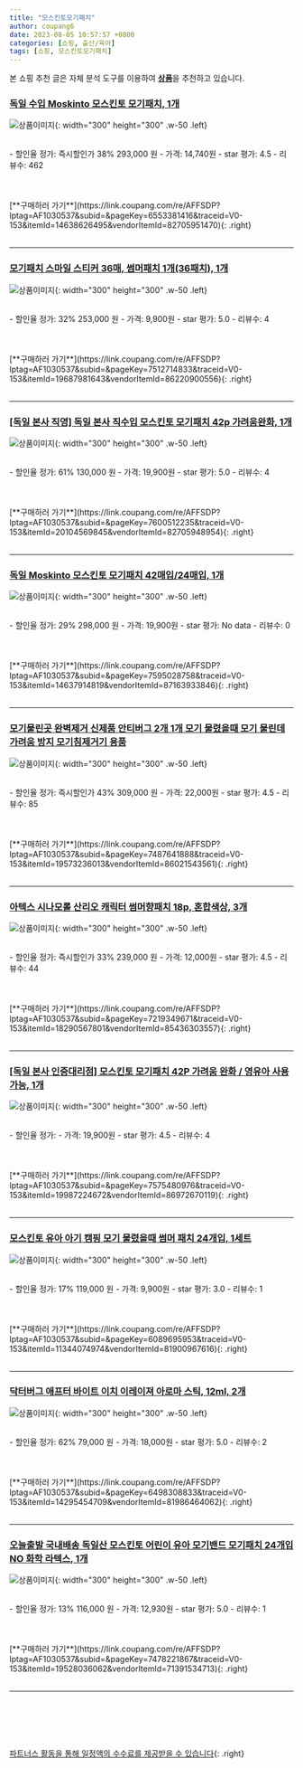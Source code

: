 ```yaml
---
title: "모스킨토모기패치"
author: coupang6
date: 2023-08-05 10:57:57 +0800
categories: [쇼핑, 출산/육아]
tags: [쇼핑, 모스킨토모기패치]
---
```


본 쇼핑 추천 글은 자체 분석 도구를 이용하여 [**상품**](https://link.coupang.com/a/bao1ui)을 추천하고 있습니다.

### [독일 수입 Moskinto 모스킨토 모기패치, 1개](https://link.coupang.com/re/AFFSDP?lptag=AF1030537&subid=&pageKey=6553381416&traceid=V0-153&itemId=14638626495&vendorItemId=82705951470)

![상품이미지](https://thumbnail9.coupangcdn.com/thumbnails/remote/230x230ex/image/vendor_inventory/527d/8c3def2ecfd8ffb5e579615d4e6b3a844fb215a5e1146bd0ebf10de8b8cb.jpg){: width="300" height="300" .w-50 .left}


<br>
- 할인율 정가: 즉시할인가 38%  293,000   원
- 가격: 14,740원
- star 평가: 4.5
- 리뷰수: 462
<br>
<br>
<br>
<br>
[**구매하러 가기**](https://link.coupang.com/re/AFFSDP?lptag=AF1030537&subid=&pageKey=6553381416&traceid=V0-153&itemId=14638626495&vendorItemId=82705951470){: .right}
<br>
<br>

---

### [모기패치 스마일 스티커 36매, 썸머패치 1개(36패치), 1개](https://link.coupang.com/re/AFFSDP?lptag=AF1030537&subid=&pageKey=7512714833&traceid=V0-153&itemId=19687981643&vendorItemId=86220900556)

![상품이미지](https://thumbnail10.coupangcdn.com/thumbnails/remote/230x230ex/image/vendor_inventory/b51b/bec80e2e54db086682235f4ed309dea9da434a3ca967a9f728beee7f52ad.jpg){: width="300" height="300" .w-50 .left}


<br>
- 할인율 정가: 32%  253,000   원
- 가격: 9,900원
- star 평가: 5.0
- 리뷰수: 4
<br>
<br>
<br>
<br>
[**구매하러 가기**](https://link.coupang.com/re/AFFSDP?lptag=AF1030537&subid=&pageKey=7512714833&traceid=V0-153&itemId=19687981643&vendorItemId=86220900556){: .right}
<br>
<br>

---

### [[독일 본사 직영] 독일 본사 직수입 모스킨토 모기패치 42p 가려움완화, 1개](https://link.coupang.com/re/AFFSDP?lptag=AF1030537&subid=&pageKey=7600512235&traceid=V0-153&itemId=20104569845&vendorItemId=82705948954)

![상품이미지](https://thumbnail9.coupangcdn.com/thumbnails/remote/230x230ex/image/vendor_inventory/9877/e249547027514472e69d1b6118a6c09abb197a89ff721d61bd8603de3a83.jpg){: width="300" height="300" .w-50 .left}


<br>
- 할인율 정가: 61%  130,000   원
- 가격: 19,900원
- star 평가: 5.0
- 리뷰수: 4
<br>
<br>
<br>
<br>
[**구매하러 가기**](https://link.coupang.com/re/AFFSDP?lptag=AF1030537&subid=&pageKey=7600512235&traceid=V0-153&itemId=20104569845&vendorItemId=82705948954){: .right}
<br>
<br>

---

### [독일 Moskinto 모스킨토 모기패치 42매입/24매입, 1개](https://link.coupang.com/re/AFFSDP?lptag=AF1030537&subid=&pageKey=7595028758&traceid=V0-153&itemId=14637914819&vendorItemId=87163933846)

![상품이미지](https://thumbnail8.coupangcdn.com/thumbnails/remote/230x230ex/image/vendor_inventory/1f63/3d44ec857c7e8983922056d67f6b768e5b77826c983ff1a58b6527509e75.jpg){: width="300" height="300" .w-50 .left}


<br>
- 할인율 정가: 29%  298,000   원
- 가격: 19,900원
- star 평가: No data
- 리뷰수: 0
<br>
<br>
<br>
<br>
[**구매하러 가기**](https://link.coupang.com/re/AFFSDP?lptag=AF1030537&subid=&pageKey=7595028758&traceid=V0-153&itemId=14637914819&vendorItemId=87163933846){: .right}
<br>
<br>

---

### [모기물린곳 완벽제거 신제품 안티버그 2개 1개 모기 물렸을때 모기 물린데 가려움 방지 모기침제거기 용품](https://link.coupang.com/re/AFFSDP?lptag=AF1030537&subid=&pageKey=7487641888&traceid=V0-153&itemId=19573236013&vendorItemId=86021543561)

![상품이미지](https://thumbnail6.coupangcdn.com/thumbnails/remote/230x230ex/image/vendor_inventory/7f98/3a8e5ad5c17f3c48b33793702ad95b625b3c68a47f576a1e187409875dd3.png){: width="300" height="300" .w-50 .left}


<br>
- 할인율 정가: 즉시할인가 43%  309,000   원
- 가격: 22,000원
- star 평가: 4.5
- 리뷰수: 85
<br>
<br>
<br>
<br>
[**구매하러 가기**](https://link.coupang.com/re/AFFSDP?lptag=AF1030537&subid=&pageKey=7487641888&traceid=V0-153&itemId=19573236013&vendorItemId=86021543561){: .right}
<br>
<br>

---

### [아텍스 시나모롤 산리오 캐릭터 썸머향패치 18p, 혼합색상, 3개](https://link.coupang.com/re/AFFSDP?lptag=AF1030537&subid=&pageKey=7219349671&traceid=V0-153&itemId=18290567801&vendorItemId=85436303557)

![상품이미지](https://thumbnail7.coupangcdn.com/thumbnails/remote/230x230ex/image/rs_quotation_api/j2dvbqfk/7c8f359d0fea4e3392aacd52d4c3d351.jpg){: width="300" height="300" .w-50 .left}


<br>
- 할인율 정가: 즉시할인가 33%  239,000   원
- 가격: 12,000원
- star 평가: 4.5
- 리뷰수: 44
<br>
<br>
<br>
<br>
[**구매하러 가기**](https://link.coupang.com/re/AFFSDP?lptag=AF1030537&subid=&pageKey=7219349671&traceid=V0-153&itemId=18290567801&vendorItemId=85436303557){: .right}
<br>
<br>

---

### [[독일 본사 인증대리점] 모스킨토 모기패치 42P 가려움 완화 / 영유아 사용가능, 1개](https://link.coupang.com/re/AFFSDP?lptag=AF1030537&subid=&pageKey=7575480976&traceid=V0-153&itemId=19987224672&vendorItemId=86972670119)

![상품이미지](https://thumbnail7.coupangcdn.com/thumbnails/remote/230x230ex/image/vendor_inventory/631d/5736240a261409c85deec2ce88976ebb8cfb1740fdfe47e7e1bc4886cd49.jpg){: width="300" height="300" .w-50 .left}


<br>
- 할인율 정가: 
- 가격: 19,900원
- star 평가: 4.5
- 리뷰수: 4
<br>
<br>
<br>
<br>
[**구매하러 가기**](https://link.coupang.com/re/AFFSDP?lptag=AF1030537&subid=&pageKey=7575480976&traceid=V0-153&itemId=19987224672&vendorItemId=86972670119){: .right}
<br>
<br>

---

### [모스킨토 유아 아기 캠핑 모기 물렸을때 썸머 패치 24개입, 1세트](https://link.coupang.com/re/AFFSDP?lptag=AF1030537&subid=&pageKey=6089695953&traceid=V0-153&itemId=11344074974&vendorItemId=81900967616)

![상품이미지](https://thumbnail10.coupangcdn.com/thumbnails/remote/230x230ex/image/vendor_inventory/f40b/c945e632f4040887e01ba28eac56051521ce23dad01b473aee13ae0b4634.jpg){: width="300" height="300" .w-50 .left}


<br>
- 할인율 정가: 17%  119,000   원
- 가격: 9,900원
- star 평가: 3.0
- 리뷰수: 1
<br>
<br>
<br>
<br>
[**구매하러 가기**](https://link.coupang.com/re/AFFSDP?lptag=AF1030537&subid=&pageKey=6089695953&traceid=V0-153&itemId=11344074974&vendorItemId=81900967616){: .right}
<br>
<br>

---

### [닥터버그 애프터 바이트 이치 이레이져 아로마 스틱, 12ml, 2개](https://link.coupang.com/re/AFFSDP?lptag=AF1030537&subid=&pageKey=6498308833&traceid=V0-153&itemId=14295454709&vendorItemId=81986464062)

![상품이미지](https://thumbnail10.coupangcdn.com/thumbnails/remote/230x230ex/image/vendor_inventory/8925/6f53202c7c462c06d01e59ee80d17a7efdfd933e6b8ca3e7338beb4b5b5a.jpg){: width="300" height="300" .w-50 .left}


<br>
- 할인율 정가: 62%  79,000   원
- 가격: 18,000원
- star 평가: 5.0
- 리뷰수: 2
<br>
<br>
<br>
<br>
[**구매하러 가기**](https://link.coupang.com/re/AFFSDP?lptag=AF1030537&subid=&pageKey=6498308833&traceid=V0-153&itemId=14295454709&vendorItemId=81986464062){: .right}
<br>
<br>

---

### [오늘출발 국내배송 독일산 모스킨토 어린이 유아 모기밴드 모기패치 24개입NO 화학 라텍스, 1개](https://link.coupang.com/re/AFFSDP?lptag=AF1030537&subid=&pageKey=7478221867&traceid=V0-153&itemId=19528036062&vendorItemId=71391534713)

![상품이미지](https://thumbnail10.coupangcdn.com/thumbnails/remote/230x230ex/image/vendor_inventory/ad07/2f60c1ff0d4a918dba40dac1c54008117e46aa00826743b2e2492f011885.jpg){: width="300" height="300" .w-50 .left}


<br>
- 할인율 정가: 13%  116,000   원
- 가격: 12,930원
- star 평가: 5.0
- 리뷰수: 1
<br>
<br>
<br>
<br>
[**구매하러 가기**](https://link.coupang.com/re/AFFSDP?lptag=AF1030537&subid=&pageKey=7478221867&traceid=V0-153&itemId=19528036062&vendorItemId=71391534713){: .right}
<br>
<br>

---
<br><br><br><br><br> [파트너스 활동을 통해 일정액의 수수료를 제공받을 수 있습니다](https://link.coupang.com/a/bao1ui){: .right}